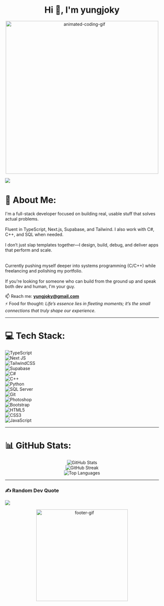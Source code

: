 <h1 align="center">Hi 👋, I'm yungjoky</h1>

<p align="center"><img src="https://user-images.githubusercontent.com/73097560/115834477-dbab4500-a447-11eb-908a-139a6edaec5c.gif" width="500" alt="animated-coding-gif"></p>

![](https://komarev.com/ghpvc/?username=yungjoky&color=447ff7&label=Visitor+Count)

# 💫 About Me:
I'm a full-stack developer focused on building real, usable stuff that solves actual problems.<br>  
Fluent in TypeScript, Next.js, Supabase, and Tailwind. I also work with C#, C++, and SQL when needed.<br>  
I don’t just slap templates together—I design, build, debug, and deliver apps that perform and scale.<br><br>  
Currently pushing myself deeper into systems programming (C/C++) while freelancing and polishing my portfolio.<br>  
If you're looking for someone who can build from the ground up and speak both dev and human, I'm your guy.

📫 Reach me: **yungjoky@gmail.com**  
⚡ Food for thought: *Life’s essence lies in fleeting moments; it’s the small connections that truly shape our experience.*

---

# 💻 Tech Stack:
![TypeScript](https://img.shields.io/badge/TypeScript-3178C6?style=for-the-badge&logo=typescript&logoColor=white)  
![Next JS](https://img.shields.io/badge/NextJS-000000?style=for-the-badge&logo=next.js&logoColor=white)  
![TailwindCSS](https://img.shields.io/badge/TailwindCSS-06B6D4?style=for-the-badge&logo=tailwindcss&logoColor=white)  
![Supabase](https://img.shields.io/badge/Supabase-3ECF8E?style=for-the-badge&logo=supabase&logoColor=white)  
![C#](https://img.shields.io/badge/C%23-239120?style=for-the-badge&logo=c-sharp&logoColor=white)  
![C++](https://img.shields.io/badge/C++-00599C?style=for-the-badge&logo=c%2B%2B&logoColor=white)  
![Python](https://img.shields.io/badge/Python-3776AB?style=for-the-badge&logo=python&logoColor=white)  
![SQL Server](https://img.shields.io/badge/SQL%20Server-CC2927?style=for-the-badge&logo=microsoft-sql-server&logoColor=white)  
![Git](https://img.shields.io/badge/Git-F05032?style=for-the-badge&logo=git&logoColor=white)  
![Photoshop](https://img.shields.io/badge/Photoshop-31A8FF?style=for-the-badge&logo=adobe-photoshop&logoColor=white)  
![Bootstrap](https://img.shields.io/badge/Bootstrap-563D7C?style=for-the-badge&logo=bootstrap&logoColor=white)  
![HTML5](https://img.shields.io/badge/HTML5-E34F26?style=for-the-badge&logo=html5&logoColor=white)  
![CSS3](https://img.shields.io/badge/CSS3-1572B6?style=for-the-badge&logo=css3&logoColor=white)  
![JavaScript](https://img.shields.io/badge/JavaScript-F7DF1E?style=for-the-badge&logo=javascript&logoColor=black)  

---

# 📊 GitHub Stats:
<p align="center">
  <img src="https://github-readme-stats.vercel.app/api?username=yungjoky&theme=react&hide_border=false&include_all_commits=true&count_private=true" alt="GitHub Stats" />
  <br/>
  <img src="https://github-readme-streak-stats.herokuapp.com/?user=yungjoky&theme=react&hide_border=false" alt="GitHub Streak" />
  <br/>
  <img src="https://github-readme-stats.vercel.app/api/top-langs/?username=yungjoky&theme=react&hide_border=false&layout=compact" alt="Top Languages" />
</p>

---

### ✍️ Random Dev Quote
![](https://quotes-github-readme.vercel.app/api?type=horizontal&theme=radical)

<p align="center"><img src="https://user-images.githubusercontent.com/73097560/115834477-dbab4500-a447-11eb-908a-139a6edaec5c.gif" width="300" alt="footer-gif"></p>
